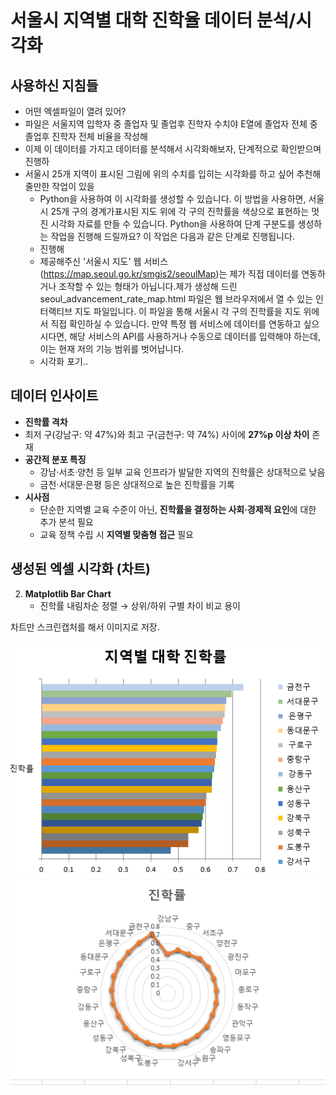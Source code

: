 # 서울시 지역별 대학 진학율 데이터 분석/시각화

## 사용하신 지침들
+ 어떤 엑셀파일이 열려 있어?
+ 파일은 서울지역 입학자 중 졸업자 및 졸업후 진학자 수치야 E열에 졸업자 전체 중 졸업후 진학자 전체 비율을 작성해
+ 이제 이 데이터를 가지고 데이터를 분석해서 시각화해보자, 단계적으로 확인받으며 진행하
+ 서울시 25개 지역이 표시된 그림에 위의 수치를 입히는 시각화를 하고 싶어 추천해줄만한 작업이 있을
    - Python을 사용하여 이 시각화를 생성할 수 있습니다. 이 방법을 사용하면, 서울시 25개 구의 경계가표시된 지도 위에 각 구의 진학률을 색상으로 표현하는 멋진 시각화 자료를 만들 수 있습니다. Python을 사용하여 단계 구분도를 생성하는 작업을 진행해 드릴까요? 이 작업은 다음과 같은 단계로 진행됩니다.
    - 진행해
    - 제공해주신 '서울시 지도' 웹 서비스(https://map.seoul.go.kr/smgis2/seoulMap)는 제가 직접 데이터를 연동하거나 조작할 수 있는 형태가 아닙니다.제가 생성해 드린 seoul_advancement_rate_map.html 파일은 웹 브라우저에서 열 수 있는 인터랙티브 지도 파일입니다. 이 파일을 통해 서울시 각 구의 진학률을 지도 위에서 직접 확인하실 수 있습니다. 만약 특정 웹 서비스에 데이터를 연동하고 싶으시다면, 해당 서비스의 API를 사용하거나 수동으로 데이터를
  입력해야 하는데, 이는 현재 저의 기능 범위를 벗어납니다.
    - 시각화 포기..


## 데이터 인사이트
 - **진학률 격차**  
  - 최저 구(강남구: 약 47%)와 최고 구(금천구: 약 74%) 사이에 **27%p 이상 차이** 존재  
- **공간적 분포 특징**  
  - 강남·서초·양천 등 일부 교육 인프라가 발달한 지역의 진학률은 상대적으로 낮음  
  - 금천·서대문·은평 등은 상대적으로 높은 진학률을 기록  
- **시사점**  
  - 단순한 지역별 교육 수준이 아닌, **진학률을 결정하는 사회·경제적 요인**에 대한 추가 분석 필요  
  - 교육 정책 수립 시 **지역별 맞춤형 접근** 필요  

## 생성된 엑셀 시각화 (차트)
2. **Matplotlib Bar Chart**  
   - 진학률 내림차순 정렬 → 상위/하위 구별 차이 비교 용이  

차트만 스크린캡처를 해서 이미지로 저장.

![](.\차트1.png)
![](.\차트2.png)
